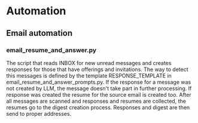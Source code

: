 
# Automation

## Email automation

### email_resume_and_answer.py

The script that reads INBOX for new unread messages and creates responses for those that have
offerings and invitations. The way to detect this messages is defined by the template RESPONSE_TEMPLATE in email_resume_and_answer_prompts.py.
If the response for a message was not created by LLM, the message doesn't take part in further processing.
If response was created the resume for the source email is created too.
After all messages are scanned and responses and resumes are collected, the resumes go to the digest
creation process.
Responses and digest are then send to proper addresses.